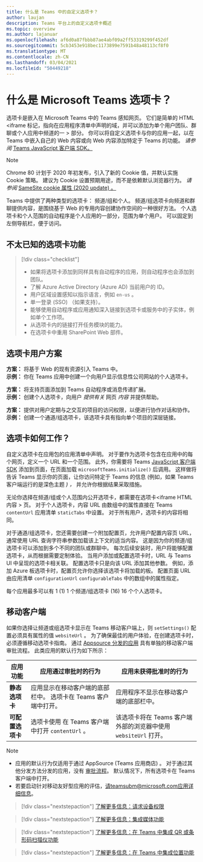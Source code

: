 ```yaml
---
title: 什么是 Teams 中的自定义选项卡？
author: laujan
description: Teams 平台上的自定义选项卡概述
ms.topic: overview
ms.author: lajanuar
ms.openlocfilehash: af6d0a87fbbb87ae4abf09a2ff53319299f452df
ms.sourcegitcommit: 5cb3453e918bec1173899e7591b48a48113cf8f0
ms.translationtype: MT
ms.contentlocale: zh-CN
ms.lasthandoff: 03/04/2021
ms.locfileid: "50449218"
---
```

# <a name="what-are-microsoft-teams-tabs"></a>什么是 Microsoft Teams 选项卡？

选项卡是嵌入在 Microsoft Teams 中的 Teams 感知网页。 它们是简单的 HTML <iframe 标记，指向在应用程序清单中声明的域，并可以添加为单个用户团队、群聊或个人应用中频道的一 \> 部分。 你可以将自定义选项卡与你的应用一起，以在 Teams 中嵌入自己的 Web 内容或向 Web 内容添加特定于 Teams 的功能。 *请参阅* [Teams JavaScript 客户端 SDK。](/javascript/api/overview/msteams-client)

> [!NOTE]
> Chrome 80 计划于 2020 年初发布，引入了新的 Cookie 值，并默认实施 Cookie 策略。 建议为 Cookie 设置预期用途，而不是依赖默认浏览器行为。 *请参阅* [SameSite cookie 属性 (2020 update) 。](../resources/samesite-cookie-update.md)

Teams 中提供了两种类型的选项卡： 频道/组和个人。 频道/组选项卡向频道和群聊提供内容，是围绕基于 Web 的专用内容创建协作空间的一种很好方法。 个人选项卡和个人范围的自动程序是个人应用的一部分，范围为单个用户。 可以固定到左侧导航栏，便于访问。

## <a name="lesser-known-tab-features"></a>不太已知的选项卡功能

> [!div class="checklist"]
>
> * 如果将选项卡添加到同样具有自动程序的应用，则自动程序也会添加到团队。
> * 了解 Azure Active Directory (Azure AD) 当前用户的 ID。
> * 用户区域设置感知以指示语言，例如 `en-us` 。 
> * 单一登录 (SSO) （如果支持）。
> * 能够使用自动程序或应用通知深入链接到选项卡或服务中的子实体，例如单个工作项。
> * 从选项卡内的链接打开任务模块的能力。
> * 在选项卡中重用 SharePoint Web 部件。

## <a name="tabs-user-scenarios"></a>选项卡用户方案

**方案：** 将基于 Web 的现有资源引入 Teams 中。 \
**示例：** 你在 Teams 应用中创建一个向用户显示信息性公司网站的个人选项卡。

**方案：** 将支持页面添加到 Teams 自动程序或消息传递扩展。 \
**示例：** 创建个人选项卡，向用户 *提供有关* 网页 *内容* 并提供帮助。

**方案：** 提供对用户定期与之交互的项目的访问权限，以便进行协作对话和协作。 \
**示例：** 创建一个通道/组选项卡，该选项卡具有指向单个项目的深层链接。

## <a name="how-do-tabs-work"></a>选项卡如何工作？

自定义选项卡在应用包的应用清单中声明。 对于要作为选项卡包含在应用中的每个网页，定义一个 URL 和一个范围。 此外，你需要将 Teams [JavaScript 客户端 SDK](/javascript/api/overview/msteams-client) 添加到页面，在页面加载 `microsoftTeams.initialize()` 后调用。 这样做将告诉 Teams 显示你的页面，让你访问特定于 Teams 的信息 (例如，如果 Teams 客户端运行的是深色主题 *) ，* 并允许你根据结果采取措施。

无论你选择在频道/组或个人范围内公开选项卡，都需要在选项卡<iframe HTML 内容 \> 页。 [](~/tabs/how-to/create-tab-pages/content-page.md)对于个人选项卡，内容 URL 由数组中的属性直接在 Teams `contentUrl` 应用清单 `staticTabs` 中设置。 对于所有用户，选项卡的内容将相同。

对于通道/组选项卡，您还需要创建一个附加配置页，允许用户配置内容页 URL，通常使用 URL 查询字符串参数加载该上下文的适当内容。 这是因为你的频道/组选项卡可以添加到多个不同的团队或群聊中。 每次后续安装时，用户将能够配置选项卡，从而根据需要定制体验。 当用户添加或配置选项卡时，URL 与 Teams UI 中呈现的选项卡相关联。 配置选项卡只是向该 URL 添加其他参数。 例如，添加 Azure 板选项卡时，配置页允许你选择该选项卡将加载的板。 配置页面 URL 由应用清单  `configurationUrl` `configurableTabs` 中的数组中的属性指定。

每个应用最多可以有 1 (1) 1 个频道/组选项卡 (16) 16 个个人选项卡。

## <a name="mobile-clients"></a>移动客户端

如果你选择让频道或组选项卡显示在 Teams 移动客户端上，则 `setSettings()` 配置必须具有属性的值 `websiteUrl` 。 为了确保最佳的用户体验，在创建选项卡时，必须遵循移动[](~/tabs/design/tabs-mobile.md)选项卡指南。 通过 [Appsource 分发的应用](~/concepts/deploy-and-publish/appsource/publish.md) 具有单独的移动客户端审批流程。 此类应用的默认行为如下所示：

| **应用功能** | **应用通过审批时的行为** | **应用未获得批准时的行为** |
| --- | --- | --- |
| **静态选项卡** | 应用显示在移动客户端的底部栏中。 选项卡在 Teams 客户端中打开。 | 应用程序不显示在移动客户端的底部栏中。 |
| **可配置选项卡** | 选项卡使用 在 Teams 客户端中打开 `contentUrl` 。 | 该选项卡将在 Teams 客户端外部的浏览器中使用 `websiteUrl` 打开。 |


>[!NOTE]
>
>- 应用的默认行为仅适用于通过 AppSource (Teams 应用商店) 。 对于通过其他分发方法分发的应用，没有 [审批流程](~/concepts/deploy-and-publish/overview.md)。 默认情况下，所有选项卡在 Teams 客户端中打开。
>- 若要启动针对移动友好型应用的评估，请teamsubm@microsoft.com应用详细信息。

> [!div class="nextstepaction"]
> [了解更多信息：请求设备权限](../concepts/device-capabilities/native-device-permissions.md)

> [!div class="nextstepaction"]
> [了解更多信息：集成媒体功能](../concepts/device-capabilities/mobile-camera-image-permissions.md)

> [!div class="nextstepaction"]
> [了解更多信息：在 Teams 中集成 QR 或条形码扫描仪功能](../concepts/device-capabilities/qr-barcode-scanner-capability.md)

> [!div class="nextstepaction"]
> [了解更多信息：在 Teams 中集成位置功能](../concepts/device-capabilities/location-capability.md)

